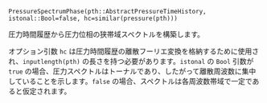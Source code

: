 ```
PressureSpectrumPhase(pth::AbstractPressureTimeHistory, istonal::Bool=false, hc=similar(pressure(pth)))
```

圧力時間履歴から圧力位相の狭帯域スペクトルを構築します。

オプション引数 `hc` は圧力時間履歴の離散フーリエ変換を格納するために使用され、`inputlength(pth)` の長さを持つ必要があります。`istonal` の `Bool` 引数が `true` の場合、圧力スペクトルはトーナルであり、したがって離散周波数に集中していることを示します。`false` の場合、スペクトルは各周波数帯域で一定であると仮定されます。
